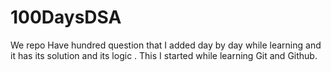 # 100DaysDSA
We repo Have hundred question that I added day by day while learning and it has its solution and its logic .
This I started while learning Git and Github.
